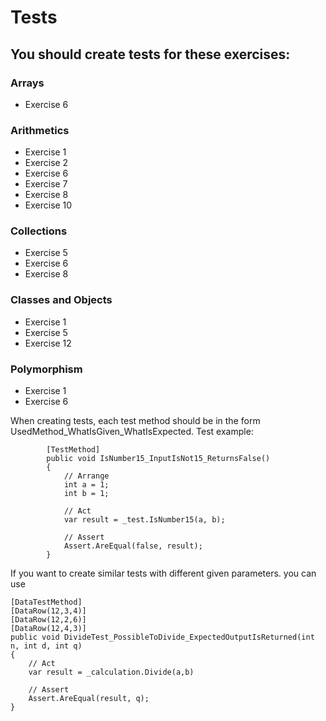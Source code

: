 # Tests

## You should create tests for these exercises:

### Arrays
- Exercise 6

### Arithmetics
- Exercise 1
- Exercise 2
- Exercise 6
- Exercise 7
- Exercise 8
- Exercise 10

### Collections
- Exercise 5
- Exercise 6
- Exercise 8

### Classes and Objects
- Exercise 1
- Exercise 5
- Exercise 12

### Polymorphism
- Exercise 1
- Exercise 6

When creating tests, each test method should be in the form UsedMethod_WhatIsGiven_WhatIsExpected. Test example:
```
	    [TestMethod]
        public void IsNumber15_InputIsNot15_ReturnsFalse()
        {
            // Arrange
            int a = 1;
            int b = 1;

            // Act
            var result = _test.IsNumber15(a, b);

            // Assert
            Assert.AreEqual(false, result);
        }
```

If you want to create similar tests with different given parameters. you can use 
```
[DataTestMethod]
[DataRow(12,3,4)]
[DataRow(12,2,6)]
[DataRow(12,4,3)]
public void DivideTest_PossibleToDivide_ExpectedOutputIsReturned(int n, int d, int q)
{
	// Act
	var result = _calculation.Divide(a,b)

	// Assert
	Assert.AreEqual(result, q);
}
```
